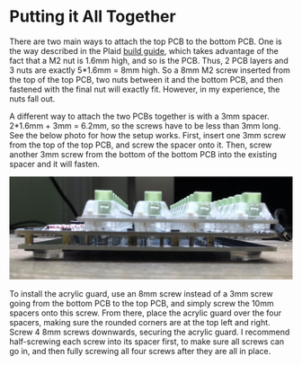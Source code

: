 # Putting it All Together

There are two main ways to attach the top PCB to the bottom PCB.
One is the way described in the Plaid
[build guide](https://github.com/hsgw/plaid/blob/master/doc/en/complete.md),
which takes advantage of the fact that a M2 nut is 1.6mm high, and so is the
PCB. Thus, 2 PCB layers and 3 nuts are exactly 5*1.6mm = 8mm high.
So a 8mm M2 screw inserted from the top of the top PCB, two nuts between it and
the bottom PCB, and then fastened with the final nut will exactly fit.
However, in my experience, the nuts fall out.

A different way to attach the two PCBs together is with a 3mm spacer.
2*1.6mm + 3mm = 6.2mm, so the screws have to be less than 3mm long.
See the below photo for how the setup works.
First, insert one 3mm screw from the top of the top PCB, and screw the spacer
onto it. Then, screw another 3mm screw from the bottom of the bottom PCB into
the existing spacer and it will fasten.

![side](../img/side.png)

To install the acrylic guard, use an 8mm screw instead of a 3mm screw going
from the bottom PCB to the top PCB, and simply screw the 10mm spacers onto
this screw. From there, place the acrylic guard over the four spacers, making
sure the rounded corners are at the top left and right. Screw 4 8mm screws
downwards, securing the acrylic guard. I recommend half-screwing each screw into
its spacer first, to make sure all screws can go in, and then fully screwing
all four screws after they are all in place.

